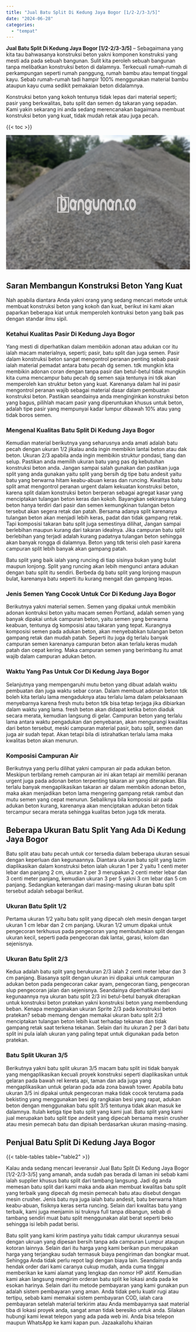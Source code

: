 ```yaml
---
title: "Jual Batu Split Di Kedung Jaya Bogor [1/2-2/3-3/5]"
date: "2024-06-28"
categories: 
  - "tempat"
---
```


**Jual Batu Split Di Kedung Jaya Bogor \[1/2-2/3-3/5\]** – Sebagaimana yang kita tau bahwasanya konstruksi beton yakni komponen konstruksi yang mesti ada pada sebuah bangunan. Sulit kita peroleh sebuah bangunan tanpa melibatkan konstruksi beton di dalamnya. Terkecuali rumah-rumah di perkampungan seperti rumah panggung, rumah bambu atau tempat tinggal kayu. Sebab rumah-rumah tadi hampir 100% menggunakan material bambu ataupun kayu cuma sedikit pemakaian beton didalamnya.

Konstruksi beton yang kokoh tentunya tidak lepas dari material seperti; pasir yang berkwalitas, batu split dan semen dg takaran yang sepadan. Kami yakin sekarang ini anda sedang merencanakan bagaimana membuat konstruksi beton yang kuat, tidak mudah retak atau juga pecah.

{{< toc >}}

![Jual Batu Split Di Kedung Jaya Bogor [1/2-2/3-3/5]](/images/jual-batu-split-23.png)

## Saran Membangun Konstruksi Beton Yang Kuat

Nah apabila diantara Anda yakni orang yang sedang mencari metode untuk membuat konstruksi beton yang kokoh dan kuat, berikut ini kami akan paparkan beberapa kiat untuk memperoleh kontruksi beton yang baik pas dengan standar ilmu sipil.

### Ketahui Kualitas Pasir Di Kedung Jaya Bogor

Yang mesti di diperhatikan dalam membikin adonan atau adukan cor itu ialah macam materialnya, seperti; pasir, batu split dan juga semen. Pasir dalam konstruksi beton sangat mengontrol peranan penting sebab pasir ialah material pemadat antara batu pecah dg semen. tdk mungkin kita membikin adonan coran dengan tanpa pasir dan betul-betul tidak mungkin kita cuma mencampur batu pecah dg semen saja tentunya ini tdk akan memperoleh kan struktur beton yang kuat. Karenanya dalam hal ini pasir mengontrol peranan wajib sebagai material dasar dalam pembuatan konstruksi beton. Pastikan seandainya anda menginginkan konstruksi beton yang bagus, pilihlah macam pasir yang diperuntukan khusus untuk beton, adalah tipe pasir yang mempunyai kadar lumpur dibawah 10% atau yang tidak boros semen.

### Mengenal Kualitas Batu Split Di Kedung Jaya Bogor

Kemudian material berikutnya yang seharusnya anda amati adalah batu pecah dengan ukuran 1/2 jikalau anda ingin membikin lantai beton atau dak beton. Ukuran 2/3 apabila anda ingin membikin struktur pondasi, tiang dan selup. Pastikan anda memilih ukuran batu yang pas dg kebutuhan konstruksi beton anda. Jangan sampai salah gunakan dan pastikan juga split yang anda gunakan yaitu split yang bersih dg tipe batu andesit yaitu batu yang berwarna hitam keabu-abuan keras dan runcing. Kwalitas batu split amat mengontrol peranan urgent dalam kekuatan konstruksi beton, karena split dalam konstruksi beton berperan sebagai agregat kasar yang menciptakan tulangan beton keras dan kokoh. Bayangkan sekiranya tulang beton hanya terdiri dari pasir dan semen kemungkinan tulangan beton tersebut akan segera retak dan patah. Bersama adanya split karenanya tulangan beton akan menjadi lebih keras, padat dan tidak gampang retak. Tapi komposisi takaran batu split juga semestinya dilihat, Jangan sampai berlebihan maupun kurang dari takaran idealnya. Jika campuran batu split berlebihan yang terjadi adalah kurang padatnya tulangan beton sehingga akan banyak rongga di dalamnya. Beton yang tdk terisi oleh pasir karena campuran split lebih banyak akan gampang patah.

Batu split yang baik ialah yang runcing di tiap sisinya bukan yang bulat maupun lonjong. Split yang runcing akan lebih mengunci antara adukan dengan batu split itu sendiri. Berbeda dg batu split yang lonjong maupun bulat, karenanya batu seperti itu kurang mengait dan gampang lepas.

### Jenis Semen Yang Cocok Untuk Cor Di Kedung Jaya Bogor

Berikutnya yakni material semen. Semen yang dipakai untuk membikin adonan kontruksi beton yaitu macam semen Portland, adalah semen yang banyak dipakai untuk campuran beton, yaitu semen yang berwarna keabuan, tentunya dg komposisi atau takaran yang tepat. Kurangnya komposisi semen pada adukan beton, akan menyebabkan tulangan beton gampang retak dan mudah patah. Seperti itu juga dg terlalu banyak campuran semen karenanya campuran beton akan terlalu keras mudah patah dan cepat kering. Maka campuran semen yang berimbang itu amat wajib dalam campuran adukan beton.

### Waktu Yang Pas Untuk Cor Di Kedung Jaya Bogor

Selanjutnya yang mempengaruhi mutu beton yang dibuat adalah waktu pembuatan dan juga waktu sebar coran. Dalam membuat adonan beton tdk boleh kita terlalu lama mengaduknya atau terlalu lama dalam pelaksanaan menyebarnya karena fresh mutu beton tdk bisa tetap terjaga jika dibiarkan dalam waktu yang lama. fresh beton akan didapat ketika beton diaduk secara merata, kemudian langsung di gelar. Campuran beton yang terlalu lama antara waktu pengadukan dan penyebaran, akan mengurangi kwalitas dari beton tersebut, meski campuran material pasir, batu split, semen dan juga air sudah tepat. Akan tetapi bila di istirahatkan terlalu lama maka kwalitas beton akan menurun.

### Komposisi Campuran Air

Berikutnya yang perlu dilihat yakni campuran air pada adukan beton. Meskipun terbilang remeh campuran air ini akan tetapi air memiliki peranan urgent juga pada adonan beton terpenting takaran air yang diterapkan. Bila terlalu banyak mengaplikasikan takaran air dalam membikin adonan beton, maka akan menjadikan beton lama mengering gampang retak rambut dan mutu semen yang cepat menurun. Sebaliknya bila komposisi air pada adukan beton kurang, karenanya akan menciptakan adukan beton tidak tercampur secara merata sehingga kualitas beton juga tdk merata.

## Beberapa Ukuran Batu Split Yang Ada Di Kedung Jaya Bogor

Batu split atau batu pecah untuk cor tersedia dalam beberapa ukuran sesuai dengan keperluan dan kegunaannya. Diantara ukuran batu split yang lazim diaplikasikan dalam konstruksi beton ialah ukuran 1 per 2 yaitu 1 centi meter lebar dan panjang 2 cm, ukuran 2 per 3 merupakan 2 centi meter lebar dan 3 centi meter panjang, kemudian ukuran 3 per 5 yakni 3 cm lebar dan 5 cm panjang. Sedangkan keterangan dari masing-masing ukuran batu split tersebut adalah sebagai berikut.

### Ukuran Batu Split 1/2

Pertama ukuran 1/2 yaitu batu split yang dipecah oleh mesin dengan target ukuran 1 cm lebar dan 2 cm panjang. Ukuran 1/2 umum dipakai untuk pengecoran terkhusus pada pengecoran yang membutuhkan split dengan ukuran kecil, seperti pada pengecoran dak lantai, garasi, kolom dan sejenisnya.

### Ukuran Batu Split 2/3

Kedua adalah batu split yang berukuran 2/3 ialah 2 centi meter lebar dan 3 cm panjang. Biasanya split dengan ukuran ini dipakai untuk campuran adukan beton pada pengecoran cakar ayam, pengecoran tiang, pengecoran slup pengecoran jalan dan sejenisnya. Seandainya diperhatikan dari kegunaannya nya ukuran batu split 2/3 ini betul-betul banyak diterapkan untuk konstruksi beton pratekan yakni konstruksi beton yang membendung beban. Kenapa menggunakan ukuran Sprite 2/3 pada konstruksi beton pratekan? sebab memang dengan memakai ukuran batu split 2/3 menciptakan tulangan beton lebih kuat terhadap tekanan dan tidak gampang retak saat terkena tekanan. Selain dari itu ukuran 2 per 3 dari batu split ini pula ialah ukuran yang paling tepat untuk digunakan pada beton pratekan.

### Batu Split Ukuran 3/5

Berikutnya yakni batu split ukuran 3/5 macam batu split ini tidak banyak yang mengaplikasikan kecuali proyek konstruksi seperti diaplikasikan untuk gelaran pada bawah rel kereta api, taman dan ada juga yang mengaplikasikan untuk gelaran pada ada zona bawah tower. Apabila batu ukuran 3/5 ini dipakai untuk pengecoran maka tidak cocok terutama pada bekisting yang menggunakan besi dg rangkaian besi yang rapat, adukan beton dengan menggunakan batu split 3/5 tentunya tidak akan masuk ke dalamnya. Itulah ketiga tipe batu split yang kami jual. Batu split yang kami jual merupakan batu split tipe andesit yang dipecah bersama mesin crusher atau mesin pemecah batu dan dipisah berdasarkan ukuran masing-masing.

## Penjual Batu Split Di Kedung Jaya Bogor

{{< table-tables table="table2" >}}

Kalau anda sedang mencari leveransir Jual Batu Split Di Kedung Jaya Bogor \[1/2-2/3-3/5\] yang amanah, anda sudah pas berada di laman ini sebab kami ialah supplier khusus batu split dari tambang langsung. Jadi dg anda memesan batu split dari kami maka anda akan membuat kwalitas batu split yang terbaik yang dipecah dg mesin pemecah batu atau disebut dengan mesin crusher. Jenis batu nya juga ialah batu andesit, batu berwarna hitam keabu-abuan, fisiknya keras serta runcing. Selain dari kwalitas batu yang terbaik, kami juga menjamin isi truknya full tanpa dibangun, sebab di tambang sendiri muat batu split menggunakan alat berat seperti beko sehingga isi lebih padat berisi.

Batu split yang kami kirim pastinya yaitu tidak campur ukurannya sesuai dengan ukruan yang dipesan bersih tanpa ada campuran Lumpur ataupun kotoran lainnya. Selain dari itu harga yang kami berikan pun merupakan harga yang terjangkau sudah termasuk biaya pengiriman dan bongkar muat. Sehingga Anda tidak perlu repot lagi dengan biaya lain. Seandainya anda hendak order dari kami caranya cukup mudah, anda cuma tinggal memberikan ke kami alamat yang lengkap dan nomor HP aktif. Kemudian kami akan langsung mengirim orderan batu split ke lokasi anda pada ke esokan harinya. Selain dari itu metode pembayaran yang kami gunakan pun adalah sistem pembayaran yang aman. Anda tidak perlu kuatir rugi atau tertipu, sebab kami memakai sistem pembayaran COD, ialah cara pembayaran setelah material terkirim atau Anda membayarnya saat material tiba di lokasi proyek anda, sangat aman tidak beresiko untuk anda. Silakan hubungi kami lewat telepon yang ada pada web ini. Anda bisa telepon maupun WhatsApp ke kami kapan pun. Jazaakallohu khairan
